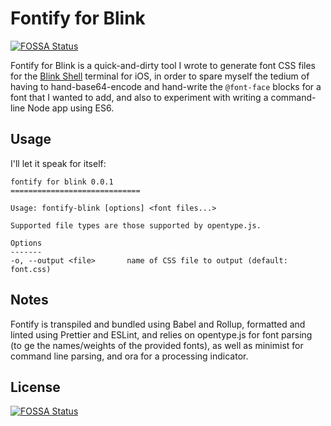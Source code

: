 # Fontify for Blink
[![FOSSA Status](https://app.fossa.io/api/projects/git%2Bgithub.com%2Fmyount%2Ffontify-for-blink.svg?type=shield)](https://app.fossa.io/projects/git%2Bgithub.com%2Fmyount%2Ffontify-for-blink?ref=badge_shield)


Fontify for Blink is a quick-and-dirty tool I wrote to generate font CSS files for the [Blink Shell](https://blink.sh/) terminal for iOS, in order to spare myself the tedium of having to hand-base64-encode and hand-write the `@font-face` blocks for a font that I wanted to add, and also to experiment with writing a command-line Node app using ES6.

## Usage

I'll let it speak for itself:

```
fontify for blink 0.0.1
=============================

Usage: fontify-blink [options] <font files...>

Supported file types are those supported by opentype.js.

Options
-------
-o, --output <file>       name of CSS file to output (default: font.css)
```

## Notes

Fontify is transpiled and bundled using Babel and Rollup, formatted and linted using Prettier and ESLint, and relies on opentype.js for font parsing (to ge the names/weights of the provided fonts), as well as minimist for command line parsing, and ora for a processing indicator.


## License
[![FOSSA Status](https://app.fossa.io/api/projects/git%2Bgithub.com%2Fmyount%2Ffontify-for-blink.svg?type=large)](https://app.fossa.io/projects/git%2Bgithub.com%2Fmyount%2Ffontify-for-blink?ref=badge_large)